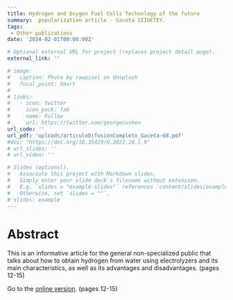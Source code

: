```yaml
---
title: Hydrogen and Oxygen Fuel Cells Technology of the future
summary:  popularization article - Gaceta SIIDETEY.
tags:
 - Other publications
date: '2024-02-01T00:00:00Z'

# Optional external URL for project (replaces project detail page).
external_link: ''

# image:
#   caption: Photo by rawpixel on Unsplash
#   focal_point: Smart
# 
# links:
#   - icon: twitter
#     icon_pack: fab
#     name: Follow
#     url: https://twitter.com/georgecushen
url_code: ''
url_pdf: 'uploads/articuloDifusionCompleto_Gaceta-68.pdf'
#doi: "https://doi.org/10.35429/H.2022.10.1.9"
# url_slides: ''
# url_video: ''

# Slides (optional).
#   Associate this project with Markdown slides.
#   Simply enter your slide deck's filename without extension.
#   E.g. `slides = "example-slides"` references `content/slides/example-slides.md`.
#   Otherwise, set `slides = ""`.
# slides: example
---
```


# **Abstract**

This is an informative article for the general non-specialized public that talks about how to obtain hydrogen from water using electrolyzers and its main characteristics, as well as its advantages and disadvantages. (pages 12-15)

Go to the [online version](https://siies.yucatan.gob.mx/wp-content/uploads/2024/01/68_compressed.pdf). (pages 12-15)
